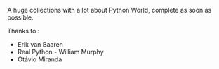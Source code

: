 A huge collections with a lot about Python World, complete as soon as possible.




Thanks to : 

- Erik van Baaren
- Real Python - William Murphy 
- Otávio Miranda